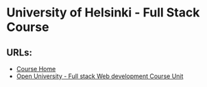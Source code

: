 # University of Helsinki - Full Stack Course

## URLs:
- [Course Home](https://fullstackopen.com/en/)
- [Open University - Full stack Web development Course Unit](https://studies.helsinki.fi/courses/course-unit/hy-CU-142971782-2020-08-01/CSM141081)